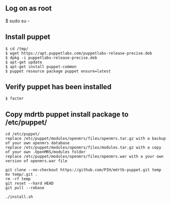 Log on as root
------------------
$ sudo su -


Install puppet
------------------
```
$ cd /tmp/
$ wget https://apt.puppetlabs.com/puppetlabs-release-precise.deb
$ dpkg -i puppetlabs-release-precise.deb
$ apt-get update
$ apt-get install puppet-common
$ puppet resource package puppet ensure=latest
```

Verify puppet has been installed
------------------
```
$ facter
```

Copy mdrtb puppet install package to /etc/puppet/
------------------
```
cd /etc/puppet/
replace /etc/puppet/modules/openmrs/files/openmrs.tar.gz with a backup of your own openmrs database
replace /etc/puppet/modules/openmrs/files/modules.tar.gz with a copy of your own .OpenMRS/modules folder
replace /etc/puppet/modules/openmrs/files/openmrs.war with a your own version of openmrs.war file

git clone --no-checkout https://github.com/PIH/mdrtb-puppet.git temp
mv temp/.git .
rm -rf temp
git reset --hard HEAD
git pull --rebase

./install.sh
```
